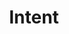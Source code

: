 ---
locale: en
lawForPalestine: Law for Palestine
title: Intent
descriptionShort: Instances of Israeli incitement to Genocide
description: The statements of genocidal intent in this database highlight the intentionality fueling specific acts that constitute genocide, committed by the Israeli Armed Forces against Palestinians.
aboutDatabase: About this research
back: Back to statements
learnMore: Learn more
themes: Themes
allThemes: All Themes
civilianHarm: Civilian Harm
genocidalIntent: Genocidal Intent
forcedDisplacement: Forced Displacement
collectivePunishment: Collective Punishment
dehumanisation: Dehumanisation
destruction: Destruction
starvation: Starvation
torture: Torture
sectors: Sectors
allSectors: All Sectors
armedForces: Armed Forces
decisionMakers: Decision Makers
legislators: Legislators
publicFigures: Public Figures
formerGovernment: Former Government
media: Media
other: Other
persons: Persons
findPersons: Find statements from an individual.
searchByName: Search by name
statements: Statements
noStatementsFound: No statements were found matching these parameters.
note: "Note: "
noDate: No Date
sources: Sources
permalink: Permalink
orderBy: Order By
oldest: Oldest
newest: Newest
showAll: Show all
filter: Filter
close: Close
search: Search
searchStatements: Search statements
searchAndFilter: Search and Filter
loading: Loading
credit: Data collected and maintained by <a href="{l4pUrl}">Law for Palestine</a>. Research portal created in partnership with <a href="{vpUrl}">Visualizing Palestine</a>.
downloadOrView: Download the <a href="{dataUrl}">full dataset</a> or view the <a href="{spreadsheetUrl}">spreadsheet</a>.
selected: Selected
autocompleteUnselect: Press Enter or Space to remove selection
autocompleteInstructions: When autocomplete results are available use up and down arrows to review and enter to select.
autocompletePrompt: Type 3 or more characters to view results
pageNotFound: 404 Page Not Found
pageNotFoundText: Sorry, we couldn't find the page that you were looking for.
---